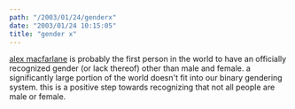 ```yaml
---
path: "/2003/01/24/genderx" 
date: "2003/01/24 10:15:05" 
title: "gender x" 
---
```

<p><a href="http://www.thewest.com.au/20030111/news/perth/tw-news-perth-home-sto84205-pic16246.html">alex macfarlane</a> is probably the first person in the world to have an officially recognized gender (or lack thereof) other than male and female. a significantly large portion of the world doesn't fit into our binary gendering system. this is a positive step towards recognizing that not all people are male or female.</p>